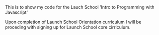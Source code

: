 This is to show my code for the Lauch School 'Intro to Programming with Javascript'

Upon completion of Launch School Orientation curriculum I will be proceding with signing up for Launch School core cirriculum. 
